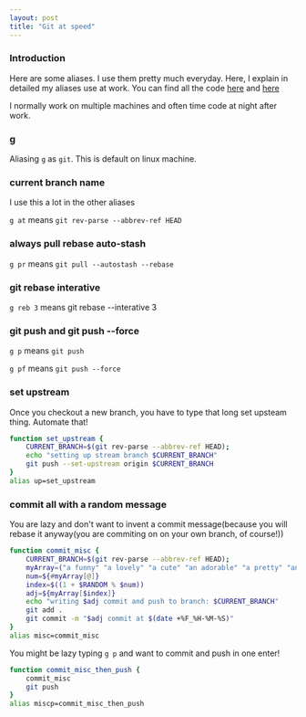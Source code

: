```yaml
---
layout: post
title: "Git at speed"
---
```

### Introduction
Here are some aliases. I use them pretty much everyday. Here, I explain in detailed my aliases use at work. You can find all the code [here](https://github.com/quynhdinh/files/blob/main/bash_aliases) and [here](https://github.com/quynhdinh/files/blob/main/gitconfig)

I normally work on multiple machines and often time code at night after work.
### g
Aliasing `g` as `git`. This is default on linux machine.
### current branch name
I use this a lot in the other aliases

`g at` means `git rev-parse --abbrev-ref HEAD`
### always pull rebase auto-stash
`g pr` means `git pull --autostash --rebase`
### git rebase interative
`g reb 3` means git rebase --interative 3
### git push and git push --force
`g p` means `git push`

`g pf` means `git push --force`
### set upstream
Once you checkout a new branch, you have to type that long set upsteam thing. Automate that!
```bash
function set_upstream {
    CURRENT_BRANCH=$(git rev-parse --abbrev-ref HEAD);
    echo "setting up stream branch $CURRENT_BRANCH"
    git push --set-upstream origin $CURRENT_BRANCH
}
alias up=set_upstream
```
### commit all with a random message
You are lazy and don't want to invent a commit message(because you will rebase it anyway(you are commiting on on your own branch, of course!))
```bash
function commit_misc {
    CURRENT_BRANCH=$(git rev-parse --abbrev-ref HEAD);
    myArray=("a funny" "a lovely" "a cute" "an adorable" "a pretty" "an elegant" "a charming" "a gorgeous" "a stunning")
    num=${#myArray[@]}
    index=$((1 + $RANDOM % $num))
    adj=${myArray[$index]}
    echo "writing $adj commit and push to branch: $CURRENT_BRANCH"
    git add .
    git commit -m "$adj commit at $(date +%F_%H-%M-%S)"
}
alias misc=commit_misc
```
You might be lazy typing `g p` and want to commit and push in one enter!
```bash
function commit_misc_then_push {
	commit_misc
    git push
}
alias miscp=commit_misc_then_push
```